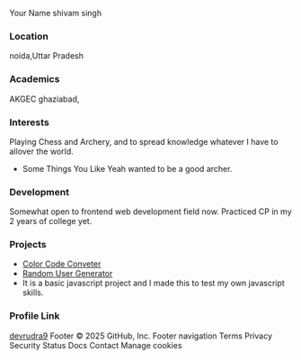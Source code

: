  Your Name
shivam singh
### Location
noida,Uttar Pradesh

### Academics
AKGEC ghaziabad, 
### Interests
Playing Chess and Archery, and to spread knowledge whatever I have to allover the world.

- Some Things You Like
Yeah wanted to be a good archer.

### Development
Somewhat open to frontend web development field now.
Practiced CP in my 2 years of college yet.

### Projects

- [Color Code Conveter](https://shivamsingh19012003.github.io/RGB-HEX-Converter/) 
- [Random User Generator](https://shivamsingh19012003.github.io/randomUserGenerator/)
- It is a basic javascript project and I made this to test my own javascript skills.

### Profile Link

[devrudra9](https://github.com/shivam190103)
Footer
© 2025 GitHub, Inc.
Footer navigation
Terms
Privacy
Security
Status
Docs
Contact
Manage cookies
